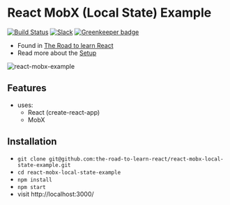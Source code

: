 # React MobX (Local State) Example

[![Build Status](https://travis-ci.org/the-road-to-learn-react/react-mobx-local-state-example.svg?branch=master)](https://travis-ci.org/the-road-to-learn-react/react-mobx-local-state-example) [![Slack](https://slack-the-road-to-learn-react.wieruch.com/badge.svg)](https://slack-the-road-to-learn-react.wieruch.com/) [![Greenkeeper badge](https://badges.greenkeeper.io/the-road-to-learn-react/react-mobx-local-state-example.svg)](https://greenkeeper.io/)

* Found in [The Road to learn React](https://roadtoreact.com/)
* Read more about the [Setup](https://www.robinwieruch.de/create-react-app-mobx-decorators/)

![react-mobx-example](https://user-images.githubusercontent.com/2479967/31530740-ab7ab6f0-b00c-11e7-8c6f-77e8094cb0b0.gif)

## Features

* uses:
  * React (create-react-app)
  * MobX

## Installation

* `git clone git@github.com:the-road-to-learn-react/react-mobx-local-state-example.git`
* `cd react-mobx-local-state-example`
* `npm install`
* `npm start`
* visit http://localhost:3000/
